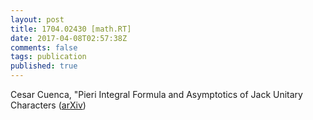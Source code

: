 ```yaml
---
layout: post
title: 1704.02430 [math.RT]
date: 2017-04-08T02:57:38Z
comments: false
tags: publication
published: true
---
```


Cesar Cuenca, "Pieri Integral Formula and Asymptotics of Jack Unitary Characters ([arXiv](http://arxiv.org/abs/1704.02430v1))
